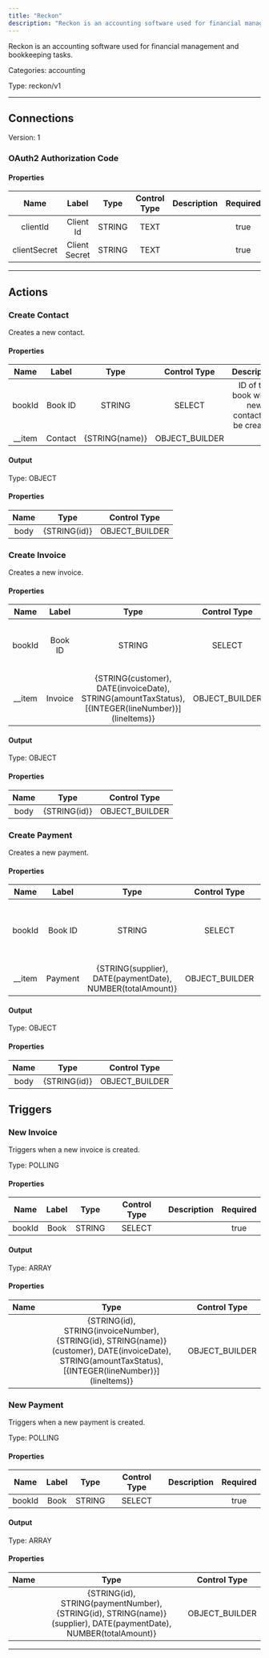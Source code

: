 ```yaml
---
title: "Reckon"
description: "Reckon is an accounting software used for financial management and bookkeeping tasks."
---
```


Reckon is an accounting software used for financial management and bookkeeping tasks.


Categories: accounting


Type: reckon/v1

<hr />



## Connections

Version: 1


### OAuth2 Authorization Code

#### Properties

|      Name       |      Label     |     Type     |     Control Type     |     Description     |     Required        |
|:--------------:|:--------------:|:------------:|:--------------------:|:-------------------:|:-------------------:|
| clientId | Client Id | STRING | TEXT  |  | true  |
| clientSecret | Client Secret | STRING | TEXT  |  | true  |





<hr />



## Actions


### Create Contact
Creates a new contact.

#### Properties

|      Name       |      Label     |     Type     |     Control Type     |     Description     |     Required        |
|:--------------:|:--------------:|:------------:|:--------------------:|:-------------------:|:-------------------:|
| bookId | Book ID | STRING | SELECT  |  ID of the book where new contact will be created.  |  true  |
| __item | Contact | {STRING\(name)} | OBJECT_BUILDER  |  | null  |


#### Output



Type: OBJECT


#### Properties

|     Name     |     Type     |     Control Type     |
|:------------:|:------------:|:--------------------:|
| body | {STRING\(id)} | OBJECT_BUILDER  |






### Create Invoice
Creates a new invoice.

#### Properties

|      Name       |      Label     |     Type     |     Control Type     |     Description     |     Required        |
|:--------------:|:--------------:|:------------:|:--------------------:|:-------------------:|:-------------------:|
| bookId | Book ID | STRING | SELECT  |  ID of the book where new invoice will be created.  |  true  |
| __item | Invoice | {STRING\(customer), DATE\(invoiceDate), STRING\(amountTaxStatus), [{INTEGER\(lineNumber)}]\(lineItems)} | OBJECT_BUILDER  |  | null  |


#### Output



Type: OBJECT


#### Properties

|     Name     |     Type     |     Control Type     |
|:------------:|:------------:|:--------------------:|
| body | {STRING\(id)} | OBJECT_BUILDER  |






### Create Payment
Creates a new payment.

#### Properties

|      Name       |      Label     |     Type     |     Control Type     |     Description     |     Required        |
|:--------------:|:--------------:|:------------:|:--------------------:|:-------------------:|:-------------------:|
| bookId | Book ID | STRING | SELECT  |  ID of the book where new payment will be created.  |  true  |
| __item | Payment | {STRING\(supplier), DATE\(paymentDate), NUMBER\(totalAmount)} | OBJECT_BUILDER  |  | null  |


#### Output



Type: OBJECT


#### Properties

|     Name     |     Type     |     Control Type     |
|:------------:|:------------:|:--------------------:|
| body | {STRING\(id)} | OBJECT_BUILDER  |








## Triggers


### New Invoice
Triggers when a new invoice is created.

Type: POLLING
#### Properties

|      Name       |      Label     |     Type     |     Control Type     |     Description     |     Required        |
|:--------------:|:--------------:|:------------:|:--------------------:|:-------------------:|:-------------------:|
| bookId | Book | STRING | SELECT  |  | true  |


#### Output



Type: ARRAY


#### Properties

|     Name     |     Type     |     Control Type     |
|:------------:|:------------:|:--------------------:|
|  | {STRING\(id), STRING\(invoiceNumber), {STRING\(id), STRING\(name)}\(customer), DATE\(invoiceDate), STRING\(amountTaxStatus), [{INTEGER\(lineNumber)}]\(lineItems)} | OBJECT_BUILDER  |







### New Payment
Triggers when a new payment is created.

Type: POLLING
#### Properties

|      Name       |      Label     |     Type     |     Control Type     |     Description     |     Required        |
|:--------------:|:--------------:|:------------:|:--------------------:|:-------------------:|:-------------------:|
| bookId | Book | STRING | SELECT  |  | true  |


#### Output



Type: ARRAY


#### Properties

|     Name     |     Type     |     Control Type     |
|:------------:|:------------:|:--------------------:|
|  | {STRING\(id), STRING\(paymentNumber), {STRING\(id), STRING\(name)}\(supplier), DATE\(paymentDate), NUMBER\(totalAmount)} | OBJECT_BUILDER  |







<hr />

